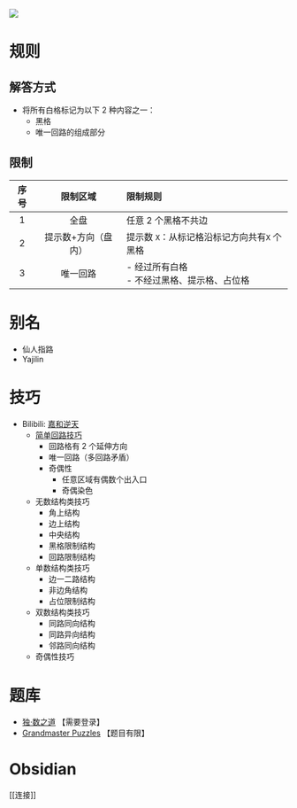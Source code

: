 ![](https://www.gmpuzzles.com/images/blog/Yajilin-Ex.png)

# 规则

## 解答方式

- 将所有白格标记为以下 2 种内容之一：
  - 黑格
  - 唯一回路的组成部分

## 限制

| 序号  |    限制区域    | 限制规则                          |
|:---:|:----------:|:------------------------------|
|  1  |     全盘     | 任意 2 个黑格不共边                   |
|  2  | 提示数+方向（盘内） | 提示数 `X`：从标记格沿标记方向共有`X` 个黑格    |
|  3  |    唯一回路    | - 经过所有白格<br/> - 不经过黑格、提示格、占位格 |

# 别名

- 仙人指路
- Yajilin

# 技巧

- Bilibili: [嘉和逆天](https://www.bilibili.com/read/cv19537909)
  - [简单回路技巧](https://www.bilibili.com/read/cv15303274)
    - 回路格有 2 个延伸方向
    - 唯一回路（多回路矛盾）
    - 奇偶性
      - 任意区域有偶数个出入口
      - 奇偶染色
  - 无数结构类技巧
    - 角上结构
    - 边上结构
    - 中央结构
    - 黑格限制结构
    - 回路限制结构
  - 单数结构类技巧
    - 边一二路结构
    - 非边角结构
    - 占位限制结构
  - 双数结构类技巧
    - 同路同向结构
    - 同路异向结构
    - 邻路同向结构
  - 奇偶性技巧

# 题库

- [独·数之道](http://www.sudokufans.org.cn/lx/xrzl.index.php?w=10) 【需要登录】
- [Grandmaster Puzzles](https://www.gmpuzzles.com/blog/category/loop/yajilin/) 【题目有限】

# Obsidian

[[连接]]